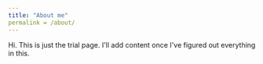 ```yaml
---
title: "About me"
permalink = /about/
---
```


Hi. This is just the trial page. I'll add content once I've figured out everything in this. 

